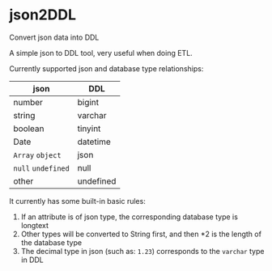 # json2DDL
Convert json data into DDL

A simple json to DDL tool, very useful when doing ETL.

Currently supported json and database type relationships:

|json|DDL|
|--|--|
|number|bigint|
|string|varchar|
|boolean|tinyint|
|Date|datetime|
|`Array` `object`|json|
|`null` `undefined`|null|
|other|undefined|

It currently has some built-in basic rules:

1. If an attribute is of json type, the corresponding database type is longtext
2. Other types will be converted to String first, and then *2 is the length of the database type
3. The decimal type in json (such as: `1.23`) corresponds to the `varchar` type in DDL
